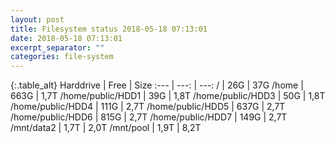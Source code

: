 ```yaml
---
layout: post
title: Filesystem status 2018-05-18 07:13:01
date: 2018-05-18 07:13:01
excerpt_separator: ""
categories: file-system
---
```

{:.table_alt}
Harddrive | Free | Size
:--- | ---: | ---:
/ | 26G | 37G
/home | 663G | 1,7T
/home/public/HDD1 | 39G | 1,8T
/home/public/HDD3 | 50G | 1,8T
/home/public/HDD4 | 111G | 2,7T
/home/public/HDD5 | 637G | 2,7T
/home/public/HDD6 | 815G | 2,7T
/home/public/HDD7 | 149G | 2,7T
/mnt/data2 | 1,7T | 2,0T
/mnt/pool | 1,9T | 8,2T
